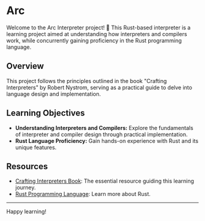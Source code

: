# Arc

Welcome to the Arc Interpreter project! 🚀 This Rust-based interpreter is a learning project aimed at understanding how interpreters and compilers work, while concurrently gaining proficiency in the Rust programming language.

## Overview

This project follows the principles outlined in the book "Crafting Interpreters" by Robert Nystrom, serving as a practical guide to delve into language design and implementation.

## Learning Objectives

- **Understanding Interpreters and Compilers:** Explore the fundamentals of interpreter and compiler design through practical implementation.
- **Rust Language Proficiency:** Gain hands-on experience with Rust and its unique features.

## Resources

- [Crafting Interpreters Book](https://craftinginterpreters.com/): The essential resource guiding this learning journey.
- [Rust Programming Language](https://www.rust-lang.org/): Learn more about Rust.

---

Happy learning!
